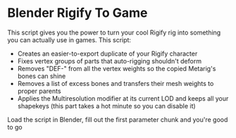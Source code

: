 # Blender Rigify To Game
 This script gives you the power to turn your cool Rigify rig into something
 you can actually use in games. This script:
  * Creates an easier-to-export duplicate of your Rigify character
  * Fixes vertex groups of parts that auto-rigging shouldn't deform
  * Removes "DEF-" from all the vertex weights so the copied Metarig's bones can shine
  * Removes a list of excess bones and transfers their mesh weights to proper parents
  * Applies the Multiresolution modifier at its current LOD and keeps all your shapekeys
       (this part takes a hot minute so you can disable it)
	   
 Load the script in Blender, fill out the first parameter chunk and you're good to go